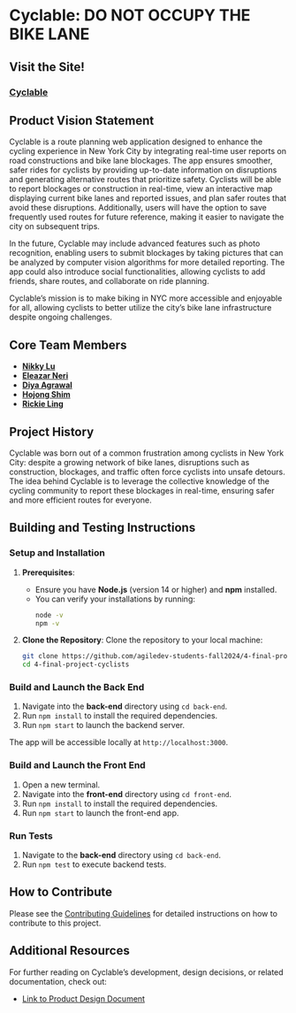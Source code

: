 # Cyclable: DO NOT OCCUPY THE BIKE LANE

## Visit the Site!

### [Cyclable](https://sea-lion-app-dcwdx.ondigitalocean.app/)

## Product Vision Statement

Cyclable is a route planning web application designed to enhance the cycling experience in New York City by integrating real-time user reports on road constructions and bike lane blockages. The app ensures smoother, safer rides for cyclists by providing up-to-date information on disruptions and generating alternative routes that prioritize safety. Cyclists will be able to report blockages or construction in real-time, view an interactive map displaying current bike lanes and reported issues, and plan safer routes that avoid these disruptions. Additionally, users will have the option to save frequently used routes for future reference, making it easier to navigate the city on subsequent trips.

In the future, Cyclable may include advanced features such as photo recognition, enabling users to submit blockages by taking pictures that can be analyzed by computer vision algorithms for more detailed reporting. The app could also introduce social functionalities, allowing cyclists to add friends, share routes, and collaborate on ride planning.

Cyclable’s mission is to make biking in NYC more accessible and enjoyable for all, allowing cyclists to better utilize the city’s bike lane infrastructure despite ongoing challenges.

## Core Team Members

- **[Nikky Lu](https://github.com/nikkylu)**
- **[Eleazar Neri](https://github.com/afknero)**
- **[Diya Agrawal](https://github.com/diyagr)**
- **[Hojong Shim](https://github.com/hojongshim)**
- **[Rickie Ling](https://github.com/12083568)**

## Project History

Cyclable was born out of a common frustration among cyclists in New York City: despite a growing network of bike lanes, disruptions such as construction, blockages, and traffic often force cyclists into unsafe detours. The idea behind Cyclable is to leverage the collective knowledge of the cycling community to report these blockages in real-time, ensuring safer and more efficient routes for everyone.

## Building and Testing Instructions

### Setup and Installation

1. **Prerequisites**:

   - Ensure you have **Node.js** (version 14 or higher) and **npm** installed.
   - You can verify your installations by running:
     ```bash
     node -v
     npm -v
     ```

2. **Clone the Repository**:
   Clone the repository to your local machine:

   ```bash
   git clone https://github.com/agiledev-students-fall2024/4-final-project-cyclists.git
   cd 4-final-project-cyclists
   ```

### Build and Launch the Back End

1. Navigate into the **back-end** directory using `cd back-end`.
1. Run `npm install` to install the required dependencies.
1. Run `npm start` to launch the backend server. 

The app will be accessible locally at `http://localhost:3000`.

### Build and Launch the Front End

1. Open a new terminal.
1. Navigate into the **front-end** directory using `cd front-end`.
1. Run `npm install` to install the required dependencies.
1. Run `npm start` to launch the front-end app.

### Run Tests

1. Navigate to the **back-end** directory using `cd back-end`.
1. Run `npm test` to execute backend tests.

## How to Contribute

Please see the [Contributing Guidelines](./CONTRIBUTING.md) for detailed instructions on how to contribute to this project.

## Additional Resources

For further reading on Cyclable’s development, design decisions, or related documentation, check out:

- [Link to Product Design Document](https://github.com/agiledev-students-fall2024/4-final-project-cyclists/blob/b21b1acc23ffe952848d9ce82cf607ba3bab3323/UX-DESIGN.md)

